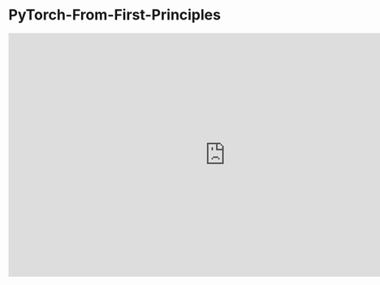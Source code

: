 # PyTorch-From-First-Principles

<iframe width='853' height='480' src='https://embed.coggle.it/diagram/XQrp46JsiTq--4Sn/400131517a8a05687942dad21ee57e5387efc07a1532a0e3c509c6fcd86a2996' frameborder='0' allowfullscreen></iframe>

<iframe frameborder=0 style="min-width: 200px; width: 60%; height: 460px;" scrolling="no" seamless="seamless" srcdoc='<html><body><style type="text/css">.gist .gist-data { height: 400px; }</style><script src="https://embed.coggle.it/diagram/XQrp46JsiTq--4Sn/400131517a8a05687942dad21ee57e5387efc07a1532a0e3c509c6fcd86a2996"></script></body></html>'></iframe>
